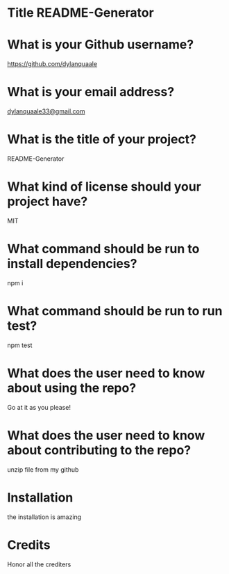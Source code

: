 # Title README-Generator
 
  # What is your Github username?
  https://github.com/dylanquaale
  # What is your email address?
  dylanquaale33@gmail.com
  # What is the title of your project?
  README-Generator
  # What kind of license should your project have?
  MIT
  # What command should be run to install dependencies?
  npm i
  # What command should be run to run test?
  npm test
  # What does the user need to know about using the repo?
  Go at it as you please!
  # What does the user need to know about contributing to the repo?
  unzip file from my github
  # Installation
  the installation is amazing
  # Credits  
  Honor all the crediters
  